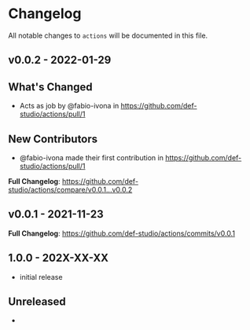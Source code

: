 # Changelog

All notable changes to `actions` will be documented in this file.

## v0.0.2 - 2022-01-29

## What's Changed

- Acts as job by @fabio-ivona in https://github.com/def-studio/actions/pull/1

## New Contributors

- @fabio-ivona made their first contribution in https://github.com/def-studio/actions/pull/1

**Full Changelog**: https://github.com/def-studio/actions/compare/v0.0.1...v0.0.2

## v0.0.1 - 2021-11-23

**Full Changelog**: https://github.com/def-studio/actions/commits/v0.0.1

## 1.0.0 - 202X-XX-XX

- initial release

## Unreleased

- 
